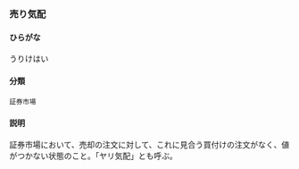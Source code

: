<div style="display:none;">

## [あ行](securities-terms?id=あ行)

</div>

### 売り気配

#### ひらがな

うりけはい

#### 分類

`証券市場`

#### 説明

証券市場において、売却の注文に対して、これに見合う買付けの注文がなく、値がつかない状態のこと。「ヤリ気配」とも呼ぶ。

<div style="display:none;">

## [か行](securities-terms?id=か行)
## [さ行](securities-terms?id=さ行)
## [た行](securities-terms?id=た行)
## [な行](securities-terms?id=な行)
## [は行](securities-terms?id=は行)
## [ま行](securities-terms?id=ま行)
## [や行](securities-terms?id=や行)
## [ら行](securities-terms?id=ら行)
## [わ行](securities-terms?id=わ行)
## [英数字・記号](securities-terms?id=英数字・記号)

</div>

